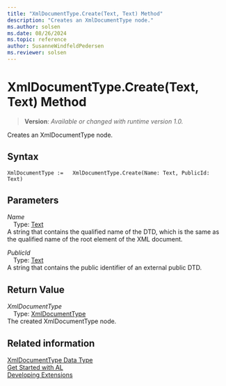 ```yaml
---
title: "XmlDocumentType.Create(Text, Text) Method"
description: "Creates an XmlDocumentType node."
ms.author: solsen
ms.date: 08/26/2024
ms.topic: reference
author: SusanneWindfeldPedersen
ms.reviewer: solsen
---
```

[//]: # (START>DO_NOT_EDIT)
[//]: # (IMPORTANT:Do not edit any of the content between here and the END>DO_NOT_EDIT.)
[//]: # (Any modifications should be made in the .xml files in the ModernDev repo.)
# XmlDocumentType.Create(Text, Text) Method
> **Version**: _Available or changed with runtime version 1.0._

Creates an XmlDocumentType node.


## Syntax
```AL
XmlDocumentType :=   XmlDocumentType.Create(Name: Text, PublicId: Text)
```
## Parameters
*Name*  
&emsp;Type: [Text](../text/text-data-type.md)  
A string that contains the qualified name of the DTD, which is the same as the qualified name of the root element of the XML document.  

*PublicId*  
&emsp;Type: [Text](../text/text-data-type.md)  
A string that contains the public identifier of an external public DTD.  


## Return Value
*XmlDocumentType*  
&emsp;Type: [XmlDocumentType](xmldocumenttype-data-type.md)  
The created XmlDocumentType node.


[//]: # (IMPORTANT: END>DO_NOT_EDIT)
## Related information
[XmlDocumentType Data Type](xmldocumenttype-data-type.md)  
[Get Started with AL](../../devenv-get-started.md)  
[Developing Extensions](../../devenv-dev-overview.md)